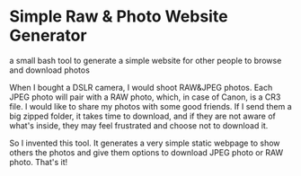 # Simple Raw & Photo Website Generator

a small bash tool to generate a simple website for other people to browse and download photos

When I bought a DSLR camera, I would shoot RAW&JPEG photos. Each JPEG photo will pair with a RAW photo, which, in case of Canon, is a CR3 file.
I would like to share my photos with some good friends. If I send them a big zipped folder, it takes time to download, and if they are not 
aware of what's inside, they may feel frustrated and choose not to download it.

So I invented this tool. It generates a very simple static webpage to show others the photos and give them options to download JPEG photo or RAW photo. 
That's it!
